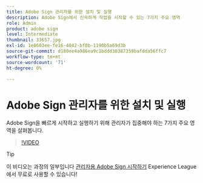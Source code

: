 ```yaml
---
title: Adobe Sign 관리자를 위한 설치 및 실행
description: Adobe Sign에서 신속하게 작업을 시작할 수 있는 7가지 주요 영역
role: Admin
product: adobe sign
level: Intermediate
thumbnail: 33657.jpg
exl-id: 1e8603ee-fe16-4842-bf0b-1190b5a69d3b
source-git-commit: d180ee4a986ea9c1bddd30387359bafdda56ffc7
workflow-type: tm+mt
source-wordcount: '71'
ht-degree: 0%

---
```


# Adobe Sign 관리자를 위한 설치 및 실행

Adobe Sign을 빠르게 시작하고 실행하기 위해 관리자가 집중해야 하는 7가지 주요 영역을 살펴봅니다.

>[!VIDEO](https://video.tv.adobe.com/v/33657?hidetitle=true)

>[!TIP]
>
>이 비디오는 과정의 일부입니다 [관리자용 Adobe Sign 시작하기](https://experienceleague.adobe.com/?recommended=Sign-A-1-2020.2) Experience League에서 무료로 사용할 수 있습니다!
